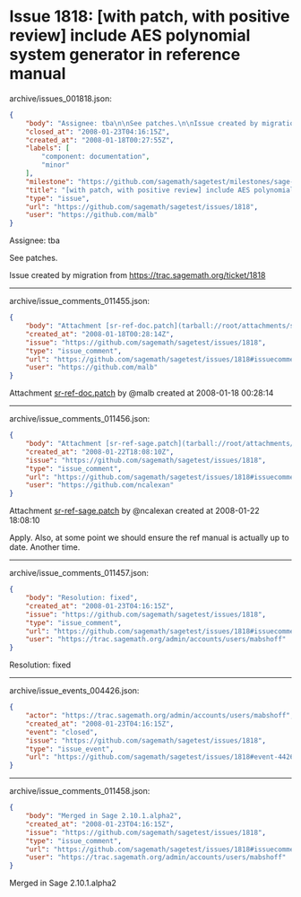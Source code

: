 # Issue 1818: [with patch, with positive review] include AES polynomial system generator in reference manual

archive/issues_001818.json:
```json
{
    "body": "Assignee: tba\n\nSee patches.\n\nIssue created by migration from https://trac.sagemath.org/ticket/1818\n\n",
    "closed_at": "2008-01-23T04:16:15Z",
    "created_at": "2008-01-18T00:27:55Z",
    "labels": [
        "component: documentation",
        "minor"
    ],
    "milestone": "https://github.com/sagemath/sagetest/milestones/sage-2.10.1",
    "title": "[with patch, with positive review] include AES polynomial system generator in reference manual",
    "type": "issue",
    "url": "https://github.com/sagemath/sagetest/issues/1818",
    "user": "https://github.com/malb"
}
```
Assignee: tba

See patches.

Issue created by migration from https://trac.sagemath.org/ticket/1818





---

archive/issue_comments_011455.json:
```json
{
    "body": "Attachment [sr-ref-doc.patch](tarball://root/attachments/some-uuid/ticket1818/sr-ref-doc.patch) by @malb created at 2008-01-18 00:28:14",
    "created_at": "2008-01-18T00:28:14Z",
    "issue": "https://github.com/sagemath/sagetest/issues/1818",
    "type": "issue_comment",
    "url": "https://github.com/sagemath/sagetest/issues/1818#issuecomment-11455",
    "user": "https://github.com/malb"
}
```

Attachment [sr-ref-doc.patch](tarball://root/attachments/some-uuid/ticket1818/sr-ref-doc.patch) by @malb created at 2008-01-18 00:28:14



---

archive/issue_comments_011456.json:
```json
{
    "body": "Attachment [sr-ref-sage.patch](tarball://root/attachments/some-uuid/ticket1818/sr-ref-sage.patch) by @ncalexan created at 2008-01-22 18:08:10\n\nApply.  Also, at some point we should ensure the ref manual is actually up to date.  Another time.",
    "created_at": "2008-01-22T18:08:10Z",
    "issue": "https://github.com/sagemath/sagetest/issues/1818",
    "type": "issue_comment",
    "url": "https://github.com/sagemath/sagetest/issues/1818#issuecomment-11456",
    "user": "https://github.com/ncalexan"
}
```

Attachment [sr-ref-sage.patch](tarball://root/attachments/some-uuid/ticket1818/sr-ref-sage.patch) by @ncalexan created at 2008-01-22 18:08:10

Apply.  Also, at some point we should ensure the ref manual is actually up to date.  Another time.



---

archive/issue_comments_011457.json:
```json
{
    "body": "Resolution: fixed",
    "created_at": "2008-01-23T04:16:15Z",
    "issue": "https://github.com/sagemath/sagetest/issues/1818",
    "type": "issue_comment",
    "url": "https://github.com/sagemath/sagetest/issues/1818#issuecomment-11457",
    "user": "https://trac.sagemath.org/admin/accounts/users/mabshoff"
}
```

Resolution: fixed



---

archive/issue_events_004426.json:
```json
{
    "actor": "https://trac.sagemath.org/admin/accounts/users/mabshoff",
    "created_at": "2008-01-23T04:16:15Z",
    "event": "closed",
    "issue": "https://github.com/sagemath/sagetest/issues/1818",
    "type": "issue_event",
    "url": "https://github.com/sagemath/sagetest/issues/1818#event-4426"
}
```



---

archive/issue_comments_011458.json:
```json
{
    "body": "Merged in Sage 2.10.1.alpha2",
    "created_at": "2008-01-23T04:16:15Z",
    "issue": "https://github.com/sagemath/sagetest/issues/1818",
    "type": "issue_comment",
    "url": "https://github.com/sagemath/sagetest/issues/1818#issuecomment-11458",
    "user": "https://trac.sagemath.org/admin/accounts/users/mabshoff"
}
```

Merged in Sage 2.10.1.alpha2
